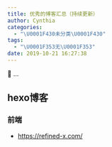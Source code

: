 ```yaml
---
title: 优秀的博客汇总（持续更新）
author: Cynthia
categories:
  - "\U0001F430未分类\U0001F430"
tags:
  - "\U0001F353无\U0001F353"
date: 2019-10-21 16:27:38
---
```


🐰
...
<!--more-->



## hexo博客

### 前端

- https://refined-x.com/